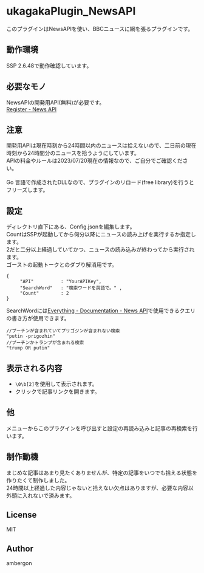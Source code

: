 # ukagakaPlugin_NewsAPI
このプラグインはNewsAPIを使い、BBCニュースに網を張るプラグインです。<br>


## 動作環境
SSP 2.6.48で動作確認しています。<br>


## 必要なモノ
NewsAPIの開発用API(無料)が必要です。<br>
[Register - News API](https://newsapi.org/register)<br>


## 注意
開発用APIは現在時刻から24時間以内のニュースは拾えないので、二日前の現在時刻から24時間分のニュースを拾うようにしています。<br>
APIの料金やルールは2023/07/20現在の情報なので、ご自分でご確認ください。<br>
<br>
Go 言語で作成されたDLLなので、プラグインのリロード(free library)を行うとフリーズします。<br>


## 設定
ディレクトリ直下にある、Config.jsonを編集します。<br>
CountはSSPが起動してから何分以降にニュースの読み上げを実行するか指定します。<br>
2だと二分以上経過していてかつ、ニュースの読み込みが終わってから実行されます。<br>
ゴーストの起動トークとのダブり解消用です。<br>
```
{
     "API"          : "YourAPIKey",
     "SearchWord"   : "検索ワードを英語で。" ,
     "Count"        : 2
}
```

SearchWordには[Everything - Documentation - News API](https://newsapi.org/docs/endpoints/everything)で使用できるクエリの書き方が使用できます。
```
//プーチンが含まれていてプリゴジンが含まれない検索
"putin -prigozhin"
//プーチンかトランプが含まれる検索
"trump OR putin"
```



## 表示される内容

- `\0\b[2]`を使用して表示されます。
- クリックで記事リンクを開きます。


## 他
メニューからこのプラグインを呼び出すと設定の再読み込みと記事の再検索を行います。


## 制作動機
まじめな記事はあまり見たくありませんが、特定の記事をいつでも拾える状態を作りたくて制作しました。<br>
24時間以上経過した内容じゃないと拾えない欠点はありますが、必要な内容以外頭に入れないで済みます。<br>


## License
MIT

## Author
ambergon










